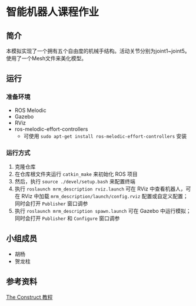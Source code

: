 # 智能机器人课程作业
## 简介
本模拟实现了一个拥有五个自由度的机械手结构。活动关节分别为joint1~joint5。使用了一个Mesh文件来美化模型。
## 运行
### 准备环境
- ROS Melodic
- Gazebo
- RViz
- ros-melodic-effort-controllers
  - 可使用 `sudo apt-get install ros-melodic-effort-controllers` 安装
### 运行方式
1. 克隆仓库
2. 在仓库根文件夹运行 `catkin_make` 来初始化 ROS 项目
3. 然后，执行 `source ./devel/setup.bash` 来配置终端
4. 执行 `roslaunch mrm_description rviz.launch` 可在 RViz 中查看机器人，可在 RViz 中加载 `mrm_description/launch/config.rviz` 配置或自定义配置；同时会打开 `Publisher` 窗口调参
5. 执行 `roslaunch mrm_description spawn.launch` 可在 Gazebo 中运行模拟；同时会打开 `Publisher` 和 `Configure` 窗口调参
## 小组成员
- 胡杨
- 贺龙柱
## 参考资料
[The Construct 教程](https://www.theconstructsim.com/my-robotic-manipulator-1-basic-urdf-rviz/)